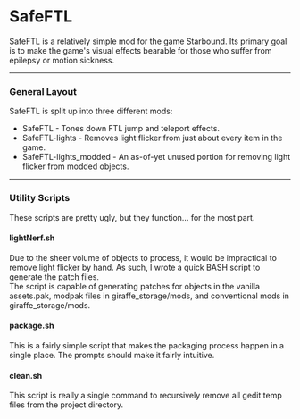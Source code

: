# SafeFTL

SafeFTL is a relatively simple mod for the game Starbound. Its primary goal is to make the game's visual effects bearable for those who suffer from epilepsy or motion sickness.


---

### General Layout

SafeFTL is split up into three different mods:  
- SafeFTL - Tones down FTL jump and teleport effects.  
- SafeFTL-lights - Removes light flicker from just about every item in the game.  
- SafeFTL-lights_modded - An as-of-yet unused portion for removing light flicker from modded objects.  


---

### Utility Scripts  
These scripts are pretty ugly, but they function... for the most part.

#### lightNerf.sh  
Due to the sheer volume of objects to process, it would be impractical to remove light flicker by hand. As such, I wrote a quick BASH script to generate the patch files.  
The script is capable of generating patches for objects in the vanilla assets.pak, modpak files in giraffe_storage/mods, and conventional mods in giraffe_storage/mods.

#### package.sh  
This is a fairly simple script that makes the packaging process happen in a single place. The prompts should make it fairly intuitive.

#### clean.sh  
This script is really a single command to recursively remove all gedit temp files from the project directory.